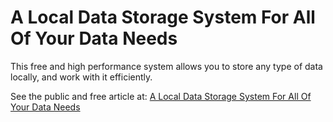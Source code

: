# A Local Data Storage System For All Of Your Data Needs
This free and high performance system allows you to store any type of data locally, and work with it efficiently.

See the public and free article at: 
[A Local Data Storage System For All Of Your Data Needs](https://medium.com/@markwkiehl/a-local-data-storage-system-for-all-of-your-data-needs-13a22e745f7c)
